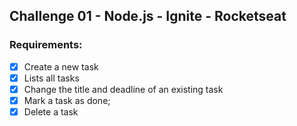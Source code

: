 ## Challenge 01 - Node.js - Ignite - Rocketseat

### Requirements:

- [x] Create a new task
- [x] Lists all tasks
- [x] Change the title and deadline of an existing task
- [x] Mark a task as done;
- [x] Delete a task
